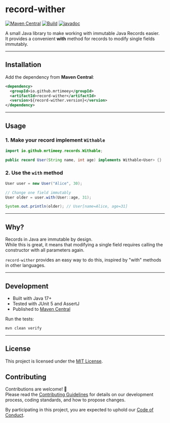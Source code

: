 # record-wither

[![Maven Central](https://img.shields.io/maven-central/v/io.github.mrtimeey/record-wither.svg?label=Maven%20Central)](https://central.sonatype.com/artifact/io.github.mrtimeey/record-wither)
[![Build](https://github.com/mrtimeey/record-wither/actions/workflows/ci.yml/badge.svg)](https://github.com/mrtimeey/record-wither/actions)
[![javadoc](https://javadoc.io/badge2/io.github.mrtimeey/record-wither/javadoc.svg)](https://javadoc.io/doc/io.github.mrtimeey/record-wither)

A small Java library to make working with immutable Java Records easier.  
It provides a convenient **with** method for records to modify single fields immutably.

---

## Installation

Add the dependency from **Maven Central**:

```xml
<dependency>
  <groupId>io.github.mrtimeey</groupId>
  <artifactId>record-wither</artifactId>
  <version>${record-wither.version}</version>
</dependency>
```

---

## Usage

### 1. Make your record implement `Withable`

```java
import io.github.mrtimeey.records.Withable;

public record User(String name, int age) implements Withable<User> {}
```

### 2. Use the `with` method

```java
User user = new User("Alice", 30);

// Change one field immutably
User older = user.with(User::age, 31);

System.out.println(older); // User[name=Alice, age=31]
```

---

## Why?

Records in Java are immutable by design.  
While this is great, it means that modifying a single field requires calling the constructor with all parameters again.

`record-wither` provides an easy way to do this, inspired by "with" methods in other languages.

---

## Development

- Built with Java 17+
- Tested with JUnit 5 and AssertJ
- Published to [Maven Central](https://central.sonatype.com/artifact/io.github.mrtimeey/record-wither)

Run the tests:

```bash
mvn clean verify
```

---

## License

This project is licensed under the [MIT License](LICENSE).

## Contributing

Contributions are welcome! 🎉  
Please read the [Contributing Guidelines](.github/CONTRIBUTING.md) for details on our development process, coding standards, and how to propose changes.

By participating in this project, you are expected to uphold our [Code of Conduct](.github/CODE_OF_CONDUCT.md).
